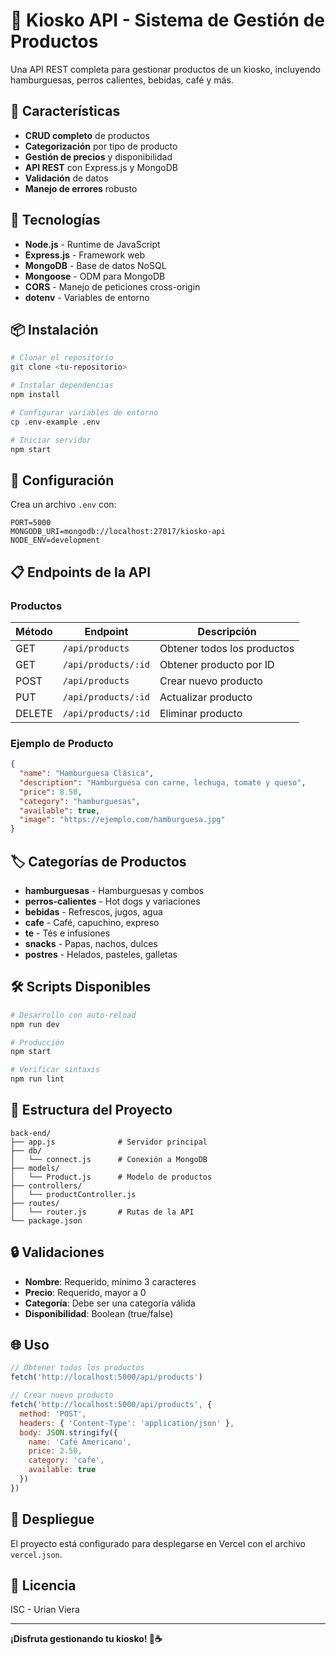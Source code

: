 # 🏪 Kiosko API - Sistema de Gestión de Productos

Una API REST completa para gestionar productos de un kiosko, incluyendo hamburguesas, perros calientes, bebidas, café y más.

## 🍔 Características

- **CRUD completo** de productos
- **Categorización** por tipo de producto
- **Gestión de precios** y disponibilidad
- **API REST** con Express.js y MongoDB
- **Validación** de datos
- **Manejo de errores** robusto

## 🚀 Tecnologías

- **Node.js** - Runtime de JavaScript
- **Express.js** - Framework web
- **MongoDB** - Base de datos NoSQL
- **Mongoose** - ODM para MongoDB
- **CORS** - Manejo de peticiones cross-origin
- **dotenv** - Variables de entorno

## 📦 Instalación

```bash
# Clonar el repositorio
git clone <tu-repositorio>

# Instalar dependencias
npm install

# Configurar variables de entorno
cp .env-example .env

# Iniciar servidor
npm start
```

## 🔧 Configuración

Crea un archivo `.env` con:

```env
PORT=5000
MONGODB_URI=mongodb://localhost:27017/kiosko-api
NODE_ENV=development
```

## 📋 Endpoints de la API

### Productos

| Método | Endpoint            | Descripción                 |
| ------ | ------------------- | --------------------------- |
| GET    | `/api/products`     | Obtener todos los productos |
| GET    | `/api/products/:id` | Obtener producto por ID     |
| POST   | `/api/products`     | Crear nuevo producto        |
| PUT    | `/api/products/:id` | Actualizar producto         |
| DELETE | `/api/products/:id` | Eliminar producto           |

### Ejemplo de Producto

```json
{
  "name": "Hamburguesa Clásica",
  "description": "Hamburguesa con carne, lechuga, tomate y queso",
  "price": 8.50,
  "category": "hamburguesas",
  "available": true,
  "image": "https://ejemplo.com/hamburguesa.jpg"
}
```

## 🏷️ Categorías de Productos

- **hamburguesas** - Hamburguesas y combos
- **perros-calientes** - Hot dogs y variaciones
- **bebidas** - Refrescos, jugos, agua
- **cafe** - Café, capuchino, expreso
- **te** - Tés e infusiones
- **snacks** - Papas, nachos, dulces
- **postres** - Helados, pasteles, galletas

## 🛠️ Scripts Disponibles

```bash
# Desarrollo con auto-reload
npm run dev

# Producción
npm start

# Verificar sintaxis
npm run lint
```

## 📁 Estructura del Proyecto

```
back-end/
├── app.js              # Servidor principal
├── db/
│   └── connect.js      # Conexión a MongoDB
├── models/
│   └── Product.js      # Modelo de productos
├── controllers/
│   └── productController.js
├── routes/
│   └── router.js       # Rutas de la API
└── package.json
```

## 🔒 Validaciones

- **Nombre**: Requerido, mínimo 3 caracteres
- **Precio**: Requerido, mayor a 0
- **Categoría**: Debe ser una categoría válida
- **Disponibilidad**: Boolean (true/false)

## 🌐 Uso

```javascript
// Obtener todos los productos
fetch('http://localhost:5000/api/products')

// Crear nuevo producto
fetch('http://localhost:5000/api/products', {
  method: 'POST',
  headers: { 'Content-Type': 'application/json' },
  body: JSON.stringify({
    name: 'Café Americano',
    price: 2.50,
    category: 'cafe',
    available: true
  })
})
```

## 🚀 Despliegue

El proyecto está configurado para desplegarse en Vercel con el archivo `vercel.json`.

## 📝 Licencia

ISC - Urian Viera

---

**¡Disfruta gestionando tu kiosko! 🍔☕**